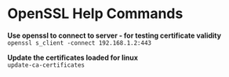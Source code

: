 # OpenSSL Help Commands

**Use openssl to connect to server - for testing certificate validity**  
`openssl s_client -connect 192.168.1.2:443`

**Update the certificates loaded for linux**  
`update-ca-certificates`
